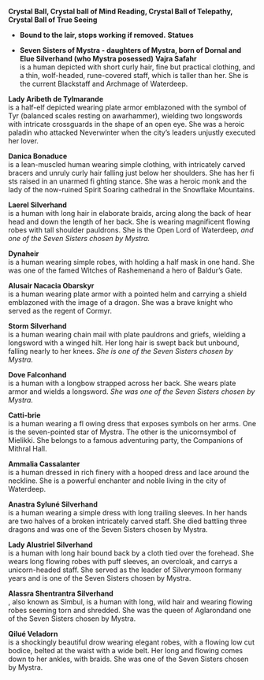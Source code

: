 **Crystal Ball, Crystal ball of Mind Reading, Crystal Ball of Telepathy, Crystal Ball of True Seeing**

- **Bound to the lair, stops working if removed.** 
**Statues**

- **Seven Sisters of Mystra - daughters of Mystra, born of Dornal and Elue Silverhand (who Mystra posessed)** 
**Vajra Safahr**  
is a human depicted with short curly hair, fine but practical clothing, and a thin, wolf-headed, rune-covered staff, which is taller than her. She is the current Blackstaff and Archmage of Waterdeep.
 
**Lady Aribeth de Tylmarande**  
is a half-elf depicted wearing plate armor emblazoned with the symbol of Tyr (balanced scales resting on awarhammer), wielding two longswords with intricate crossguards in the shape of an open eye. She was a heroic paladin who attacked Neverwinter when the city’s leaders unjustly executed her lover.
 
**Danica Bonaduce**  
is a lean-muscled human wearing simple clothing, with intricately carved bracers and unruly curly hair falling just below her shoulders. She has her fi sts raised in an unarmed fi ghting stance. She was a heroic monk and the lady of the now-ruined Spirit Soaring cathedral in the Snowflake Mountains.
 
**Laerel Silverhand**  
is a human with long hair in elaborate braids, arcing along the back of hear head and down the length of her back. She is wearing magnificent flowing robes with tall shoulder pauldrons. She is the Open Lord of Waterdeep, _and one of the Seven Sisters chosen by Mystra._
 
**Dynaheir**  
is a human wearing simple robes, with holding a half mask in one hand. She was one of the famed Witches of Rashemenand a hero of Baldur’s Gate.
 
**Alusair Nacacia Obarskyr**  
is a human wearing plate armor with a pointed helm and carrying a shield emblazoned with the image of a dragon. She was a brave knight who served as the regent of Cormyr.
 
**Storm Silverhand**  
is a human wearing chain mail with plate pauldrons and griefs, wielding a longsword with a winged hilt. Her long hair is swept back but unbound, falling nearly to her knees. _She is one of the Seven Sisters chosen by Mystra._
 
**Dove Falconhand**  
is a human with a longbow strapped across her back. She wears plate armor and wields a longsword. _She was one of the Seven Sisters chosen by Mystra._
 
**Catti-brie**  
is a human wearing a fl owing dress that exposes symbols on her arms. One is the seven-pointed star of Mystra. The other is the unicornsymbol of Mielikki. She belongs to a famous adventuring party, the Companions of Mithral Hall.
 
**Ammalia Cassalanter**  
is a human dressed in rich finery with a hooped dress and lace around the neckline. She is a powerful enchanter and noble living in the city of Waterdeep.
 
**Anastra Syluné Silverhand**  
is a human wearing a simple dress with long trailing sleeves. In her hands are two halves of a broken intricately carved staff. She died battling three dragons and was one of the Seven Sisters chosen by Mystra.
 
**Lady Alustriel Silverhand**  
is a human with long hair bound back by a cloth tied over the forehead. She wears long flowing robes with puff sleeves, an overcloak, and carrys a unicorn-headed staff. She served as the leader of Silverymoon formany years and is one of the Seven Sisters chosen by Mystra.
 
**Alassra Shentrantra Silverhand**  
, also known as Simbul, is a human with long, wild hair and wearing flowing robes seeming torn and shredded. She was the queen of Aglarondand one of the Seven Sisters chosen by Mystra.
 
**Qilué Veladorn**  
is a shockingly beautiful drow wearing elegant robes, with a flowing low cut bodice, belted at the waist with a wide belt. Her long and flowing comes down to her ankles, with braids. She was one of the Seven Sisters chosen by Mystra.